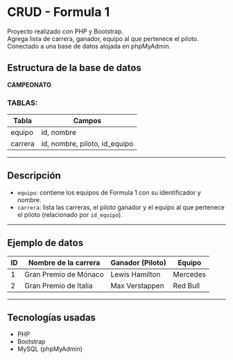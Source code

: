 # CRUD - Formula 1

Proyecto realizado con PHP y Bootstrap.  
Agrega lista de carrera, ganador, equipo al que pertenece el piloto.  
Conectado a una base de datos alojada en phpMyAdmin.

## Estructura de la base de datos

**CAMPEONATO**

### TABLAS:

| Tabla  | Campos               |
|--------|----------------------|
| equipo | id, nombre           |
| carrera| id, nombre, piloto, id_equipo |

---

## Descripción

- `equipo`: contiene los equipos de Formula 1 con su identificador y nombre.  
- `carrera`: lista las carreras, el piloto ganador y el equipo al que pertenece el piloto (relacionado por `id_equipo`).

---

## Ejemplo de datos

| ID | Nombre de la carrera    | Ganador (Piloto) | Equipo   |
|----|-------------------------|------------------|----------|
| 1  | Gran Premio de Mónaco    | Lewis Hamilton   | Mercedes |
| 2  | Gran Premio de Italia    | Max Verstappen   | Red Bull |

---

## Tecnologías usadas

- PHP  
- Bootstrap  
- MySQL (phpMyAdmin)  
